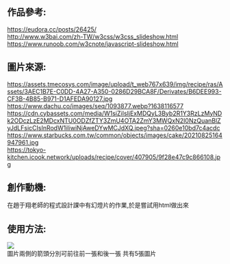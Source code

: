 ## 作品參考:  
https://eudora.cc/posts/26425/  
http://www.w3bai.com/zh-TW/w3css/w3css_slideshow.html  
https://www.runoob.com/w3cnote/javascript-slideshow.html  

## 圖片來源:  
https://assets.tmecosys.com/image/upload/t_web767x639/img/recipe/ras/Assets/3AEC1B7E-C0DD-4A27-A350-0286D29BCA8F/Derivates/B6DEE993-CF3B-4B85-B971-D1AFEDA90127.jpg  
https://www.dachu.co/images/seq/1093877.webp?1638116577  
https://cdn.cybassets.com/media/W1siZiIsIjExMDQyL3Byb2R1Y3RzLzMyNDk2ODczLzE2MDcxNTU0ODZfZTY3ZmU4OTA2ZmY3MWQxN2I0NzQuanBlZyJdLFsicCIsInRodW1iIiwiNjAweDYwMCJdXQ.jpeg?sha=0260e10bd7c4acdc  
https://www.starbucks.com.tw/common/objects/images/cake/20210825164947961.jpg  
https://tokyo-kitchen.icook.network/uploads/recipe/cover/407905/9f28e47c9c866108.jpg  
## 創作動機:
在趙于翔老師的程式設計課中有幻燈片的作業,於是嘗試用html做出來  
## 使用方法:
![](https://i.imgur.com/mFtwGjB.png)  
圖片兩側的箭頭分別可前往前一張和後一張 
共有5張圖片
